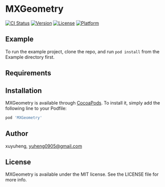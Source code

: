 # MXGeometry

[![CI Status](https://img.shields.io/travis/xuyuheng/MXGeometry.svg?style=flat)](https://travis-ci.org/xuyuheng/MXGeometry)
[![Version](https://img.shields.io/cocoapods/v/MXGeometry.svg?style=flat)](https://cocoapods.org/pods/MXGeometry)
[![License](https://img.shields.io/cocoapods/l/MXGeometry.svg?style=flat)](https://cocoapods.org/pods/MXGeometry)
[![Platform](https://img.shields.io/cocoapods/p/MXGeometry.svg?style=flat)](https://cocoapods.org/pods/MXGeometry)

## Example

To run the example project, clone the repo, and run `pod install` from the Example directory first.

## Requirements

## Installation

MXGeometry is available through [CocoaPods](https://cocoapods.org). To install
it, simply add the following line to your Podfile:

```ruby
pod 'MXGeometry'
```

## Author

xuyuheng, yuheng0905@gmail.com

## License

MXGeometry is available under the MIT license. See the LICENSE file for more info.
